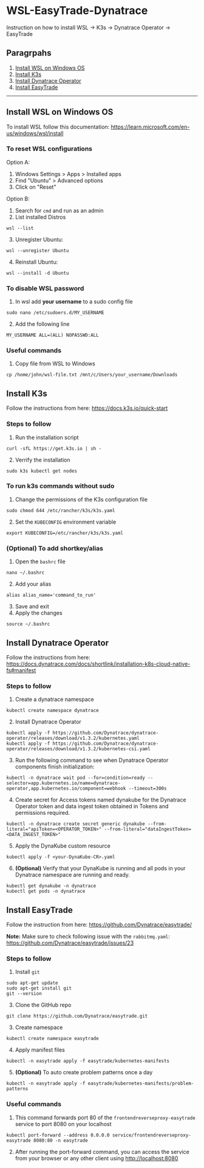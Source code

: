 # WSL-EasyTrade-Dynatrace
Instruction on how to install WSL -> K3s -> Dynatrace Operator -> EasyTrade

## Paragrpahs
1. [Install WSL on Windows OS](#install-wsl-on-windows-os)
2. [Install K3s](#install-k3s)
3. [Install Dynatrace Operator](#install-dynatrace-operator)
4. [Install EasyTrade](#install-easytrade)
----
## Install WSL on Windows OS

To install WSL follow this documentation: https://learn.microsoft.com/en-us/windows/wsl/install


### To reset WSL configurations

Option A:
1. Windows Settings > Apps > Installed apps
2. Find "Ubuntu" > Advanced options
3. Click on "Reset"

Option B:
1. Search for `cmd` and run as an admin
2. List installed Distros
  ```
  wsl --list
  ```
3. Unregister Ubuntu:
  ```
  wsl --unregister Ubuntu
  ```
4. Reinstall Ubuntu:
  ```
  wsl --install -d Ubuntu 
  ```


### To disable WSL password
1. In wsl add **your username** to a sudo config file
  ```
  sudo nano /etc/sudoers.d/MY_USERNAME
  ```
2. Add the following line
  ```
  MY_USERNAME ALL=(ALL) NOPASSWD:ALL
  ```


### Useful commands
1. Copy file from WSL to Windows
  ```
  cp /home/john/wsl-file.txt /mnt/c/Users/your_username/Downloads  
  ```



## Install K3s

Follow the instructions from here: https://docs.k3s.io/quick-start


### Steps to follow
1. Run the installation script
  ```
  curl -sfL https://get.k3s.io | sh -
  ```
2. Verrify the installation
  ```
  sudo k3s kubectl get nodes
  ```


### To run k3s commands without sudo
1. Change the permissions of the K3s configuration file
  ```
  sudo chmod 644 /etc/rancher/k3s/k3s.yaml
  ```
2. Set the `KUBECONFIG` environment variable
  ```
  export KUBECONFIG=/etc/rancher/k3s/k3s.yaml
  ```


### (Optional) To add shortkey/alias
1. Open the `bashrc` file
  ```
  nano ~/.bashrc
  ```
2. Add your alias
  ```
  alias alias_name='command_to_run'
  ```
3. Save and exit
4. Apply the changes
  ```
  source ~/.bashrc
  ```



## Install Dynatrace Operator

Follow the instructions from here: https://docs.dynatrace.com/docs/shortlink/installation-k8s-cloud-native-fs#manifest


### Steps to follow
1. Create a dynatrace namespace
  ```
  kubectl create namespace dynatrace
  ```
2. Install Dynatrace Operator
  ```
  kubectl apply -f https://github.com/Dynatrace/dynatrace-operator/releases/download/v1.3.2/kubernetes.yaml
  kubectl apply -f https://github.com/Dynatrace/dynatrace-operator/releases/download/v1.3.2/kubernetes-csi.yaml
  ```
3. Run the following command to see when Dynatrace Operator components finish initialization:
  ```
  kubectl -n dynatrace wait pod --for=condition=ready --selector=app.kubernetes.io/name=dynatrace-operator,app.kubernetes.io/component=webhook --timeout=300s
  ```
4. Create secret for Access tokens named dynakube for the Dynatrace Operator token and data ingest token obtained in Tokens and permissions required.
  ```
  kubectl -n dynatrace create secret generic dynakube --from-literal="apiToken=<OPERATOR_TOKEN>" --from-literal="dataIngestToken=<DATA_INGEST_TOKEN>"
  ```
5. Apply the DynaKube custom resource
  ```
  kubectl apply -f <your-DynaKube-CR>.yaml
  ```
6. **(Optional)** Verify that your DynaKube is running and all pods in your Dynatrace namespace are running and ready.
  ```
  kubectl get dynakube -n dynatrace
  kubectl get pods -n dynatrace
  ```



## Install EasyTrade

Follow the instruction from here: https://github.com/Dynatrace/easytrade/

**Note:** Make sure to check following issue with the `rabbitmq.yaml`: https://github.com/Dynatrace/easytrade/issues/23


### Steps to follow
1. Install `git`
  ```
  sudo apt-get update
  sudo apt-get install git
  git --version
  ```
3. Clone the GitHub repo
  ```
  git clone https://github.com/Dynatrace/easytrade.git
  ```
3. Create namespace
  ```
  kubectl create namespace easytrade
  ```
4. Apply manifest files
  ```
  kubectl -n easytrade apply -f easytrade/kubernetes-manifests
  ```
5. **(Optional)** To auto create problem patterns once a day
  ```
  kubectl -n easytrade apply -f easytrade/kubernetes-manifests/problem-patterns
  ```


### Useful commands
1. This command forwards port 80 of the `frontendreverseproxy-easytrade` service to port 8080 on your localhost
  ```
  kubectl port-forward --address 0.0.0.0 service/frontendreverseproxy-easytrade 8080:80 -n easytrade
  ```
2. After running the port-forward command, you can access the service from your browser or any other client using [http://localhost:8080](http://localhost:8080)
